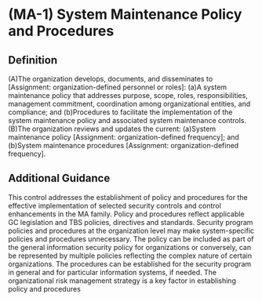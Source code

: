 
# (MA-1) System Maintenance Policy and Procedures

## Definition

(A)The organization develops, documents, and disseminates to [Assignment: organization-defined personnel or roles]:
(a)A system maintenance policy that addresses purpose, scope, roles, responsibilities, management commitment, coordination among organizational entities, and compliance; and
(b)Procedures to facilitate the implementation of the system maintenance policy and associated system maintenance controls.
(B)The organization reviews and updates the current:
(a)System maintenance policy [Assignment: organization-defined frequency]; and
(b)System maintenance procedures [Assignment: organization-defined frequency].

## Additional Guidance

This control addresses the establishment of policy and procedures for the effective implementation of selected security controls and control enhancements in the MA family. Policy and procedures reflect applicable GC legislation and TBS policies, directives and standards. Security program policies and procedures at the organization level may make system-specific policies and procedures unnecessary. The policy can be included as part of the general information security policy for organizations or conversely, can be represented by multiple policies reflecting the complex nature of certain organizations. The procedures can be established for the security program in general and for particular information systems, if needed. The organizational risk management strategy is a key factor in establishing policy and procedures

